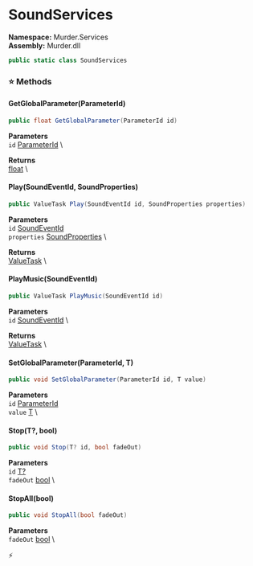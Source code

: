 # SoundServices

**Namespace:** Murder.Services \
**Assembly:** Murder.dll

```csharp
public static class SoundServices
```

### ⭐ Methods
#### GetGlobalParameter(ParameterId)
```csharp
public float GetGlobalParameter(ParameterId id)
```

**Parameters** \
`id` [ParameterId](../../Murder/Core/Sounds/ParameterId.html) \

**Returns** \
[float](https://learn.microsoft.com/en-us/dotnet/api/System.Single?view=net-7.0) \

#### Play(SoundEventId, SoundProperties)
```csharp
public ValueTask Play(SoundEventId id, SoundProperties properties)
```

**Parameters** \
`id` [SoundEventId](../../Murder/Core/Sounds/SoundEventId.html) \
`properties` [SoundProperties](../../Murder/Core/Sounds/SoundProperties.html) \

**Returns** \
[ValueTask](https://learn.microsoft.com/en-us/dotnet/api/System.Threading.Tasks.ValueTask?view=net-7.0) \

#### PlayMusic(SoundEventId)
```csharp
public ValueTask PlayMusic(SoundEventId id)
```

**Parameters** \
`id` [SoundEventId](../../Murder/Core/Sounds/SoundEventId.html) \

**Returns** \
[ValueTask](https://learn.microsoft.com/en-us/dotnet/api/System.Threading.Tasks.ValueTask?view=net-7.0) \

#### SetGlobalParameter(ParameterId, T)
```csharp
public void SetGlobalParameter(ParameterId id, T value)
```

**Parameters** \
`id` [ParameterId](../../Murder/Core/Sounds/ParameterId.html) \
`value` [T](../../) \

#### Stop(T?, bool)
```csharp
public void Stop(T? id, bool fadeOut)
```

**Parameters** \
`id` [T?](https://learn.microsoft.com/en-us/dotnet/api/System.Nullable-1?view=net-7.0) \
`fadeOut` [bool](https://learn.microsoft.com/en-us/dotnet/api/System.Boolean?view=net-7.0) \

#### StopAll(bool)
```csharp
public void StopAll(bool fadeOut)
```

**Parameters** \
`fadeOut` [bool](https://learn.microsoft.com/en-us/dotnet/api/System.Boolean?view=net-7.0) \



⚡
